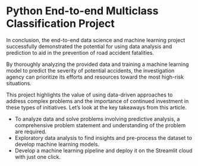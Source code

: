 # Python End-to-end Multiclass Classification Project

In conclusion, the end-to-end data science and machine learning project successfully demonstrated the potential for using data analysis and prediction to aid in the prevention of road accident fatalities. 

By thoroughly analyzing the provided data and training a machine learning model to predict the severity of potential accidents, the investigation agency can prioritize its efforts and resources toward the most high-risk situations. 

This project highlights the value of using data-driven approaches to address complex problems and the importance of continued investment in these types of initiatives. Let’s look at the key takeaways from this article.

* To analyze data and solve problems involving predictive analysis, a comprehensive problem statement and understanding of the problem are required.
* Exploratory data analysis to find insights and pre-process the dataset to develop machine learning models.
* Develop a machine learning pipeline and deploy it on the Streamlit cloud with just one click.
